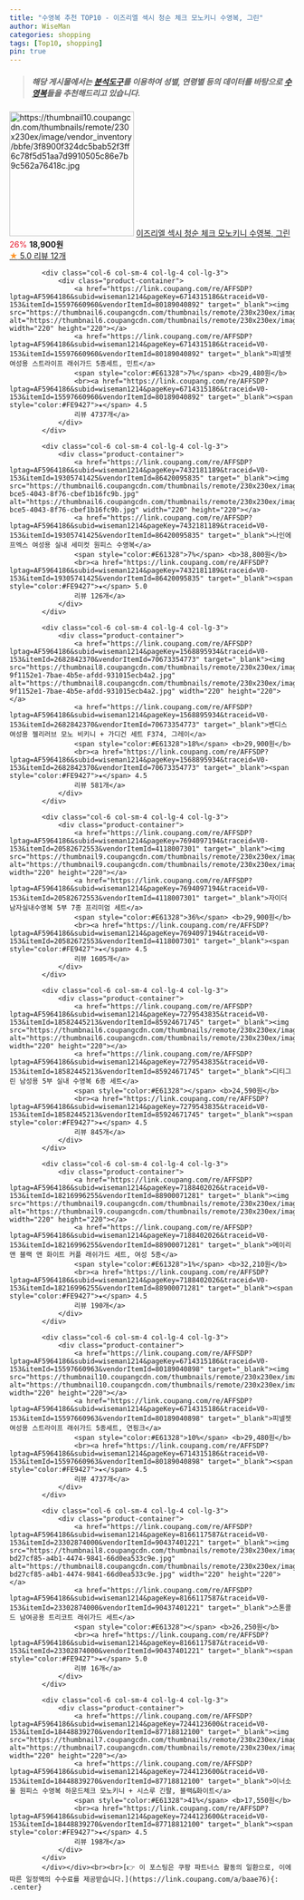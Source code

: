```yaml
---
title: "수영복 추천 TOP10 - 이즈리엘 섹시 청순 체크 모노키니 수영복, 그린"
author: WiseMan
categories: shopping
tags: [Top10, shopping]
pin: true
---
```


> ##### 해당 게시물에서는 [**분석도구**](https://itemscout.io/)를 이용하여 **성별**, **연령별** 등의 데이터를 바탕으로 [**수영복**](https://link.coupang.com/a/baae76)들을 추천해드리고 있습니다.
<div class="container"><div class="row">
            <div class="col-6 col-sm-4 col-lg-4 col-lg-3">
                <div class="product-container">
                    <a href="https://link.coupang.com/re/AFFSDP?lptag=AF5964186&subid=wiseman1214&pageKey=8147881502&traceid=V0-153&itemId=23173237577&vendorItemId=90205964362" target="_blank"><img src="https://thumbnail10.coupangcdn.com/thumbnails/remote/230x230ex/image/vendor_inventory/bbfe/3f8900f324dc5bab52f3ff6c78f5d51aa7d9910505c86e7b9c562a76418c.jpg" alt="https://thumbnail10.coupangcdn.com/thumbnails/remote/230x230ex/image/vendor_inventory/bbfe/3f8900f324dc5bab52f3ff6c78f5d51aa7d9910505c86e7b9c562a76418c.jpg" width="220" height="220"></a>
                    <a href="https://link.coupang.com/re/AFFSDP?lptag=AF5964186&subid=wiseman1214&pageKey=8147881502&traceid=V0-153&itemId=23173237577&vendorItemId=90205964362" target="_blank">이즈리엘 섹시 청순 체크 모노키니 수영복, 그린</a>
                    <span style="color:#E61328">26%</span> <b>18,900원</b>
                    <br><a href="https://link.coupang.com/re/AFFSDP?lptag=AF5964186&subid=wiseman1214&pageKey=8147881502&traceid=V0-153&itemId=23173237577&vendorItemId=90205964362" target="_blank"><span style="color:#FE9427">★</span> 5.0
                    리뷰 12개</a>
                </div>
            </div>
            
            <div class="col-6 col-sm-4 col-lg-4 col-lg-3">
                <div class="product-container">
                    <a href="https://link.coupang.com/re/AFFSDP?lptag=AF5964186&subid=wiseman1214&pageKey=6714315186&traceid=V0-153&itemId=15597660960&vendorItemId=80189040892" target="_blank"><img src="https://thumbnail6.coupangcdn.com/thumbnails/remote/230x230ex/image/vendor_inventory/9193/ddb9af10e5a1f0de2adeadc9eeb6e829ad8676303d55f61d8caec7fcb206.jpg" alt="https://thumbnail6.coupangcdn.com/thumbnails/remote/230x230ex/image/vendor_inventory/9193/ddb9af10e5a1f0de2adeadc9eeb6e829ad8676303d55f61d8caec7fcb206.jpg" width="220" height="220"></a>
                    <a href="https://link.coupang.com/re/AFFSDP?lptag=AF5964186&subid=wiseman1214&pageKey=6714315186&traceid=V0-153&itemId=15597660960&vendorItemId=80189040892" target="_blank">피넬젯 여성용 스트라이프 래쉬가드 5종세트, 민트</a>
                    <span style="color:#E61328">7%</span> <b>29,480원</b>
                    <br><a href="https://link.coupang.com/re/AFFSDP?lptag=AF5964186&subid=wiseman1214&pageKey=6714315186&traceid=V0-153&itemId=15597660960&vendorItemId=80189040892" target="_blank"><span style="color:#FE9427">★</span> 4.5
                    리뷰 4737개</a>
                </div>
            </div>
            
            <div class="col-6 col-sm-4 col-lg-4 col-lg-3">
                <div class="product-container">
                    <a href="https://link.coupang.com/re/AFFSDP?lptag=AF5964186&subid=wiseman1214&pageKey=7432181189&traceid=V0-153&itemId=19305741425&vendorItemId=86420095835" target="_blank"><img src="https://thumbnail6.coupangcdn.com/thumbnails/remote/230x230ex/image/retail/images/2023/06/29/14/4/81b95452-bce5-4043-8f76-cbef1b16fc9b.jpg" alt="https://thumbnail6.coupangcdn.com/thumbnails/remote/230x230ex/image/retail/images/2023/06/29/14/4/81b95452-bce5-4043-8f76-cbef1b16fc9b.jpg" width="220" height="220"></a>
                    <a href="https://link.coupang.com/re/AFFSDP?lptag=AF5964186&subid=wiseman1214&pageKey=7432181189&traceid=V0-153&itemId=19305741425&vendorItemId=86420095835" target="_blank">나인에프엑스 여성용 실내 세미컷 원피스 수영복</a>
                    <span style="color:#E61328">7%</span> <b>38,800원</b>
                    <br><a href="https://link.coupang.com/re/AFFSDP?lptag=AF5964186&subid=wiseman1214&pageKey=7432181189&traceid=V0-153&itemId=19305741425&vendorItemId=86420095835" target="_blank"><span style="color:#FE9427">★</span> 5.0
                    리뷰 126개</a>
                </div>
            </div>
            
            <div class="col-6 col-sm-4 col-lg-4 col-lg-3">
                <div class="product-container">
                    <a href="https://link.coupang.com/re/AFFSDP?lptag=AF5964186&subid=wiseman1214&pageKey=1568895934&traceid=V0-153&itemId=2682842370&vendorItemId=70673354773" target="_blank"><img src="https://thumbnail8.coupangcdn.com/thumbnails/remote/230x230ex/image/retail/images/416924832775849-9f1152e1-7bae-4b5e-afdd-931015ecb4a2.jpg" alt="https://thumbnail8.coupangcdn.com/thumbnails/remote/230x230ex/image/retail/images/416924832775849-9f1152e1-7bae-4b5e-afdd-931015ecb4a2.jpg" width="220" height="220"></a>
                    <a href="https://link.coupang.com/re/AFFSDP?lptag=AF5964186&subid=wiseman1214&pageKey=1568895934&traceid=V0-153&itemId=2682842370&vendorItemId=70673354773" target="_blank">벤디스 여성용 젤리러브 모노 비키니 + 가디건 세트 F374, 그레이</a>
                    <span style="color:#E61328">18%</span> <b>29,900원</b>
                    <br><a href="https://link.coupang.com/re/AFFSDP?lptag=AF5964186&subid=wiseman1214&pageKey=1568895934&traceid=V0-153&itemId=2682842370&vendorItemId=70673354773" target="_blank"><span style="color:#FE9427">★</span> 4.5
                    리뷰 581개</a>
                </div>
            </div>
            
            <div class="col-6 col-sm-4 col-lg-4 col-lg-3">
                <div class="product-container">
                    <a href="https://link.coupang.com/re/AFFSDP?lptag=AF5964186&subid=wiseman1214&pageKey=7694097194&traceid=V0-153&itemId=20582672553&vendorItemId=4118007301" target="_blank"><img src="https://thumbnail9.coupangcdn.com/thumbnails/remote/230x230ex/image/vendor_inventory/ba0f/0161b237c9a5f5ffd2fbf842020cde341a923c5a988dd145d914635dc5ac.jpg" alt="https://thumbnail9.coupangcdn.com/thumbnails/remote/230x230ex/image/vendor_inventory/ba0f/0161b237c9a5f5ffd2fbf842020cde341a923c5a988dd145d914635dc5ac.jpg" width="220" height="220"></a>
                    <a href="https://link.coupang.com/re/AFFSDP?lptag=AF5964186&subid=wiseman1214&pageKey=7694097194&traceid=V0-153&itemId=20582672553&vendorItemId=4118007301" target="_blank">자이더 남자실내수영복 5부 7종 프리미엄 세트</a>
                    <span style="color:#E61328">36%</span> <b>29,900원</b>
                    <br><a href="https://link.coupang.com/re/AFFSDP?lptag=AF5964186&subid=wiseman1214&pageKey=7694097194&traceid=V0-153&itemId=20582672553&vendorItemId=4118007301" target="_blank"><span style="color:#FE9427">★</span> 4.5
                    리뷰 1605개</a>
                </div>
            </div>
            
            <div class="col-6 col-sm-4 col-lg-4 col-lg-3">
                <div class="product-container">
                    <a href="https://link.coupang.com/re/AFFSDP?lptag=AF5964186&subid=wiseman1214&pageKey=7279543835&traceid=V0-153&itemId=18582445213&vendorItemId=85924671745" target="_blank"><img src="https://thumbnail6.coupangcdn.com/thumbnails/remote/230x230ex/image/vendor_inventory/d55b/1014021d3761c69a8087ab5ede256e31b46071eb66a9b5b405658eb1e89d.jpg" alt="https://thumbnail6.coupangcdn.com/thumbnails/remote/230x230ex/image/vendor_inventory/d55b/1014021d3761c69a8087ab5ede256e31b46071eb66a9b5b405658eb1e89d.jpg" width="220" height="220"></a>
                    <a href="https://link.coupang.com/re/AFFSDP?lptag=AF5964186&subid=wiseman1214&pageKey=7279543835&traceid=V0-153&itemId=18582445213&vendorItemId=85924671745" target="_blank">디티그린 남성용 5부 실내 수영복 6종 세트</a>
                    <span style="color:#E61328"></span> <b>24,590원</b>
                    <br><a href="https://link.coupang.com/re/AFFSDP?lptag=AF5964186&subid=wiseman1214&pageKey=7279543835&traceid=V0-153&itemId=18582445213&vendorItemId=85924671745" target="_blank"><span style="color:#FE9427">★</span> 4.5
                    리뷰 845개</a>
                </div>
            </div>
            
            <div class="col-6 col-sm-4 col-lg-4 col-lg-3">
                <div class="product-container">
                    <a href="https://link.coupang.com/re/AFFSDP?lptag=AF5964186&subid=wiseman1214&pageKey=7188402026&traceid=V0-153&itemId=18216996255&vendorItemId=88900071281" target="_blank"><img src="https://thumbnail9.coupangcdn.com/thumbnails/remote/230x230ex/image/vendor_inventory/21f2/e34cfefbfe208aa9c72c61508cc72742f02bf1198603d5e1cde176a17033.jpg" alt="https://thumbnail9.coupangcdn.com/thumbnails/remote/230x230ex/image/vendor_inventory/21f2/e34cfefbfe208aa9c72c61508cc72742f02bf1198603d5e1cde176a17033.jpg" width="220" height="220"></a>
                    <a href="https://link.coupang.com/re/AFFSDP?lptag=AF5964186&subid=wiseman1214&pageKey=7188402026&traceid=V0-153&itemId=18216996255&vendorItemId=88900071281" target="_blank">메이리앤 블랙 앤 화이트 커플 래쉬가드 세트, 여성 5종</a>
                    <span style="color:#E61328">1%</span> <b>32,210원</b>
                    <br><a href="https://link.coupang.com/re/AFFSDP?lptag=AF5964186&subid=wiseman1214&pageKey=7188402026&traceid=V0-153&itemId=18216996255&vendorItemId=88900071281" target="_blank"><span style="color:#FE9427">★</span> 4.5
                    리뷰 190개</a>
                </div>
            </div>
            
            <div class="col-6 col-sm-4 col-lg-4 col-lg-3">
                <div class="product-container">
                    <a href="https://link.coupang.com/re/AFFSDP?lptag=AF5964186&subid=wiseman1214&pageKey=6714315186&traceid=V0-153&itemId=15597660963&vendorItemId=80189040898" target="_blank"><img src="https://thumbnail10.coupangcdn.com/thumbnails/remote/230x230ex/image/vendor_inventory/c780/19b0cf17b2e88b12f07e1cbb493004b30640b20079908b0c9e3ddf3a1938.jpg" alt="https://thumbnail10.coupangcdn.com/thumbnails/remote/230x230ex/image/vendor_inventory/c780/19b0cf17b2e88b12f07e1cbb493004b30640b20079908b0c9e3ddf3a1938.jpg" width="220" height="220"></a>
                    <a href="https://link.coupang.com/re/AFFSDP?lptag=AF5964186&subid=wiseman1214&pageKey=6714315186&traceid=V0-153&itemId=15597660963&vendorItemId=80189040898" target="_blank">피넬젯 여성용 스트라이프 래쉬가드 5종세트, 연핑크</a>
                    <span style="color:#E61328">10%</span> <b>29,480원</b>
                    <br><a href="https://link.coupang.com/re/AFFSDP?lptag=AF5964186&subid=wiseman1214&pageKey=6714315186&traceid=V0-153&itemId=15597660963&vendorItemId=80189040898" target="_blank"><span style="color:#FE9427">★</span> 4.5
                    리뷰 4737개</a>
                </div>
            </div>
            
            <div class="col-6 col-sm-4 col-lg-4 col-lg-3">
                <div class="product-container">
                    <a href="https://link.coupang.com/re/AFFSDP?lptag=AF5964186&subid=wiseman1214&pageKey=8166117587&traceid=V0-153&itemId=23302874000&vendorItemId=90437401221" target="_blank"><img src="https://thumbnail8.coupangcdn.com/thumbnails/remote/230x230ex/image/retail/images/720106612207773-bd27cf85-a4b1-4474-9841-66d0ea533c9e.jpg" alt="https://thumbnail8.coupangcdn.com/thumbnails/remote/230x230ex/image/retail/images/720106612207773-bd27cf85-a4b1-4474-9841-66d0ea533c9e.jpg" width="220" height="220"></a>
                    <a href="https://link.coupang.com/re/AFFSDP?lptag=AF5964186&subid=wiseman1214&pageKey=8166117587&traceid=V0-153&itemId=23302874000&vendorItemId=90437401221" target="_blank">스톤콜드 남여공용 트리코트 래쉬가드 세트</a>
                    <span style="color:#E61328"></span> <b>26,250원</b>
                    <br><a href="https://link.coupang.com/re/AFFSDP?lptag=AF5964186&subid=wiseman1214&pageKey=8166117587&traceid=V0-153&itemId=23302874000&vendorItemId=90437401221" target="_blank"><span style="color:#FE9427">★</span> 5.0
                    리뷰 16개</a>
                </div>
            </div>
            
            <div class="col-6 col-sm-4 col-lg-4 col-lg-3">
                <div class="product-container">
                    <a href="https://link.coupang.com/re/AFFSDP?lptag=AF5964186&subid=wiseman1214&pageKey=7244123600&traceid=V0-153&itemId=18448839270&vendorItemId=87718812100" target="_blank"><img src="https://thumbnail7.coupangcdn.com/thumbnails/remote/230x230ex/image/vendor_inventory/6b76/b98c4a5bbf6afd8d410e8d04484489201593b47d03990637acf73c942133.jpg" alt="https://thumbnail7.coupangcdn.com/thumbnails/remote/230x230ex/image/vendor_inventory/6b76/b98c4a5bbf6afd8d410e8d04484489201593b47d03990637acf73c942133.jpg" width="220" height="220"></a>
                    <a href="https://link.coupang.com/re/AFFSDP?lptag=AF5964186&subid=wiseman1214&pageKey=7244123600&traceid=V0-153&itemId=18448839270&vendorItemId=87718812100" target="_blank">이너소울 원피스 수영복 하운드체크 모노키니 + 시스루 긴팔, 블랙&화이트</a>
                    <span style="color:#E61328">41%</span> <b>17,550원</b>
                    <br><a href="https://link.coupang.com/re/AFFSDP?lptag=AF5964186&subid=wiseman1214&pageKey=7244123600&traceid=V0-153&itemId=18448839270&vendorItemId=87718812100" target="_blank"><span style="color:#FE9427">★</span> 4.5
                    리뷰 198개</a>
                </div>
            </div>
            </div></div><br><br>[👉 이 포스팅은 쿠팡 파트너스 활동의 일환으로, 이에 따른 일정액의 수수료를 제공받습니다.](https://link.coupang.com/a/baae76){: .center}